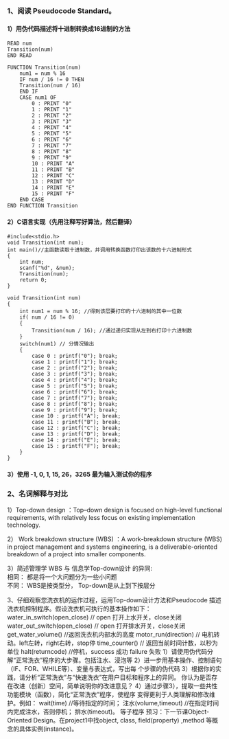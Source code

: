 ### 1、阅读 Pseudocode Standard。
#### 1）用伪代码描述将十进制转换成16进制的方法		
```
READ num
Transition(num)
END READ

FUNCTION Transition(num)
	num1 = num % 16
	IF num / 16 != 0 THEN
	Transition(num / 16)
	END IF
	CASE num1 OF 
		0 : PRINT "0"
		1 : PRINT "1"
		2 : PRINT "2"
		3 : PRINT "3"
		4 : PRINT "4"
		5 : PRINT "5"
		6 : PRINT "6"
		7 : PRINT "7"
		8 : PRINT "8"
		9 : PRINT "9"
		10 : PRINT "A"
		11 : PRINT "B"
		12 : PRINT "C"
		13 : PRINT "D"
		14 : PRINT "E"
		15 : PRINT "F"
	END CASE
END FUNCTION Transition		
```
#### 2）C语言实现（先用注释写好算法，然后翻译）
```
#include<stdio.h>
void Transition(int num);
int main()//主函数读取十进制数，并调用转换函数打印出该数的十六进制形式
{	
	int num;
	scanf("%d", &num);
	Transition(num);
	return 0;
}

void Transition(int num)
{	
	int num1 = num % 16; //得到该层要打印的十六进制的其中一位数
	if( num / 16 != 0)
	{
		Transition(num / 16); //通过递归实现从左到右打印十六进制数
	}
	switch(num1) // 分情况输出
	{
		case 0 : printf("0"); break;
		case 1 : printf("1"); break;
		case 2 : printf("2"); break;
		case 3 : printf("3"); break;
		case 4 : printf("4"); break;
		case 5 : printf("5"); break;
		case 6 : printf("6"); break;
		case 7 : printf("7"); break;
		case 8 : printf("8"); break;
		case 9 : printf("9"); break;
		case 10 : printf("A"); break;
		case 11 : printf("B"); break;
		case 12 : printf("C"); break;
		case 13 : printf("D"); break;
		case 14 : printf("E"); break;
		case 15 : printf("F"); break;
	}
}
```
#### 3）使用 -1, 0, 1, 15, 26，3265 最为输入测试你的程序


### 2、名词解释与对比
1）Top-down design ：Top–down design is focused on high-level functional requirements, with relatively less focus on existing implementation technology. 			

2） Work breakdown structure (WBS) ：A work-breakdown structure (WBS) in project management and systems engineering, is a deliverable-oriented breakdown of a project into smaller components.

3）简述管理学 WBS 与 信息学Top-down设计 的异同:				
相同： 都是将一个大问题分为一些小问题			
不同： WBS是按类型分， Top-down是从上到下按层分			

3、仔细观察您洗衣机的运作过程，运用Top-down设计方法和Pseudocode 描述洗衣机控制程序。假设洗衣机可执行的基本操作如下：
water_in_switch(open_close) // open 打开上水开关，close关闭
water_out_switch(open_close) // open 打开排水开关，close关闭
get_water_volume() //返回洗衣机内部水的高度
motor_run(direction) // 电机转动。left左转，right右转，stop停
time_counter() // 返回当前时间计数，以秒为单位
halt(returncode) //停机，success 成功 failure 失败
1）请使用伪代码分解“正常洗衣”程序的大步骤。包括注水、浸泡等
2）进一步用基本操作、控制语句（IF、FOR、WHILE等）、变量与表达式，写出每
个步骤的伪代码
3）根据你的实践，请分析“正常洗衣”与“快速洗衣”在用户目标和程序上的异同。
你认为是否存在改进（创新）空间，简单说明你的改进意见？
4）通过步骤3），提取一些共性功能模块（函数），简化“正常洗衣”程序，使程序
变得更利于人类理解和修改维护。例如：
wait(time) //等待指定的时间；
注水(volume,timeout) //在指定时间内完成注水，否则停机；
排水(timeout)。 等子程序
预习：下一节课Object-Oriented Design。在project1中找object, class, field(property)
,method 等概念的具体实例(instance)。
